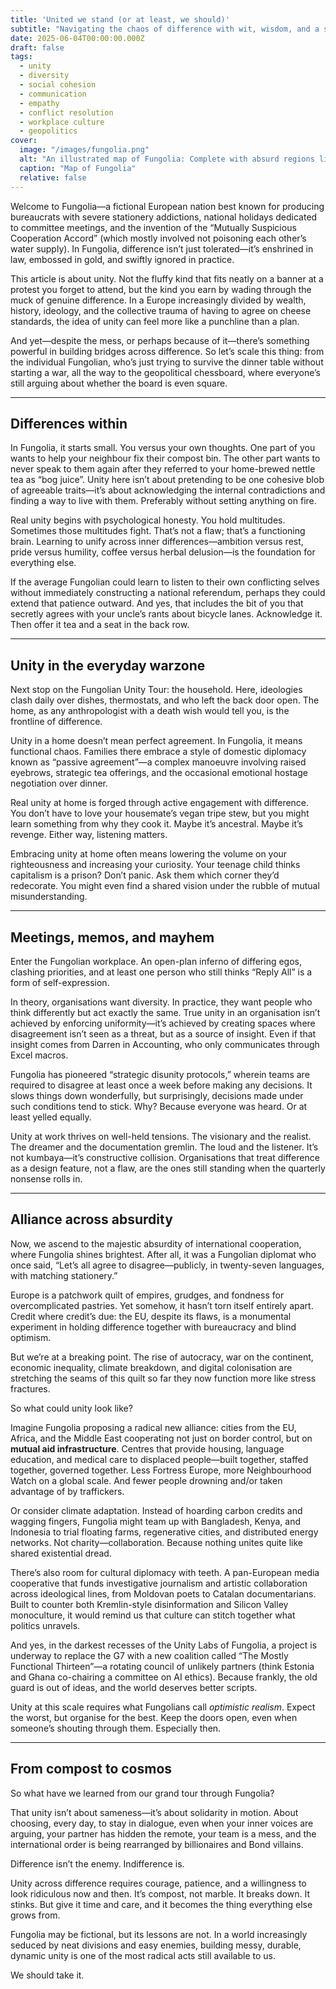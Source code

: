 ```yaml
---
title: 'United we stand (or at least, we should)'
subtitle: "Navigating the chaos of difference with wit, wisdom, and a splash of dry humour"
date: 2025-06-04T00:00:00.000Z
draft: false
tags: 
  - unity
  - diversity
  - social cohesion
  - communication
  - empathy
  - conflict resolution
  - workplace culture
  - geopolitics
cover:
  image: "/images/fungolia.png"
  alt: "An illustrated map of Fungolia: Complete with absurd regions like 'Disagreement Valley' and 'Policy Plateau', styled like a medieval map but with modern satire." 
  caption: "Map of Fungolia"
  relative: false 
---
```


Welcome to Fungolia—a fictional European nation best known for producing bureaucrats with severe stationery addictions, national holidays dedicated to committee meetings, and the invention of the “Mutually Suspicious Cooperation Accord” (which mostly involved not poisoning each other’s water supply). In Fungolia, difference isn’t just tolerated—it’s enshrined in law, embossed in gold, and swiftly ignored in practice.

This article is about unity. Not the fluffy kind that fits neatly on a banner at a protest you forget to attend, but the kind you earn by wading through the muck of genuine difference. In a Europe increasingly divided by wealth, history, ideology, and the collective trauma of having to agree on cheese standards, the idea of unity can feel more like a punchline than a plan.

And yet—despite the mess, or perhaps because of it—there’s something powerful in building bridges across difference. So let’s scale this thing: from the individual Fungolian, who’s just trying to survive the dinner table without starting a war, all the way to the geopolitical chessboard, where everyone’s still arguing about whether the board is even square.

---

## Differences within

In Fungolia, it starts small. You versus your own thoughts. One part of you wants to help your neighbour fix their compost bin. The other part wants to never speak to them again after they referred to your home-brewed nettle tea as “bog juice”. Unity here isn’t about pretending to be one cohesive blob of agreeable traits—it’s about acknowledging the internal contradictions and finding a way to live with them. Preferably without setting anything on fire.

Real unity begins with psychological honesty. You hold multitudes. Sometimes those multitudes fight. That’s not a flaw; that’s a functioning brain. Learning to unify across inner differences—ambition versus rest, pride versus humility, coffee versus herbal delusion—is the foundation for everything else.

If the average Fungolian could learn to listen to their own conflicting selves without immediately constructing a national referendum, perhaps they could extend that patience outward. And yes, that includes the bit of you that secretly agrees with your uncle’s rants about bicycle lanes. Acknowledge it. Then offer it tea and a seat in the back row.

---

## Unity in the everyday warzone

Next stop on the Fungolian Unity Tour: the household. Here, ideologies clash daily over dishes, thermostats, and who left the back door open. The home, as any anthropologist with a death wish would tell you, is the frontline of difference.

Unity in a home doesn’t mean perfect agreement. In Fungolia, it means functional chaos. Families there embrace a style of domestic diplomacy known as “passive agreement”—a complex manoeuvre involving raised eyebrows, strategic tea offerings, and the occasional emotional hostage negotiation over dinner.

Real unity at home is forged through active engagement with difference. You don’t have to love your housemate’s vegan tripe stew, but you might learn something from why they cook it. Maybe it’s ancestral. Maybe it’s revenge. Either way, listening matters.

Embracing unity at home often means lowering the volume on your righteousness and increasing your curiosity. Your teenage child thinks capitalism is a prison? Don’t panic. Ask them which corner they’d redecorate. You might even find a shared vision under the rubble of mutual misunderstanding.

---

## Meetings, memos, and mayhem

Enter the Fungolian workplace. An open-plan inferno of differing egos, clashing priorities, and at least one person who still thinks “Reply All” is a form of self-expression.

In theory, organisations want diversity. In practice, they want people who think differently but act exactly the same. True unity in an organisation isn’t achieved by enforcing uniformity—it’s achieved by creating spaces where disagreement isn’t seen as a threat, but as a source of insight. Even if that insight comes from Darren in Accounting, who only communicates through Excel macros.

Fungolia has pioneered “strategic disunity protocols,” wherein teams are required to disagree at least once a week before making any decisions. It slows things down wonderfully, but surprisingly, decisions made under such conditions tend to stick. Why? Because everyone was heard. Or at least yelled equally.

Unity at work thrives on well-held tensions. The visionary and the realist. The dreamer and the documentation gremlin. The loud and the listener. It’s not kumbaya—it’s constructive collision. Organisations that treat difference as a design feature, not a flaw, are the ones still standing when the quarterly nonsense rolls in.

---

## Alliance across absurdity

Now, we ascend to the majestic absurdity of international cooperation, where Fungolia shines brightest. After all, it was a Fungolian diplomat who once said, “Let’s all agree to disagree—publicly, in twenty-seven languages, with matching stationery.”

Europe is a patchwork quilt of empires, grudges, and fondness for overcomplicated pastries. Yet somehow, it hasn’t torn itself entirely apart. Credit where credit’s due: the EU, despite its flaws, is a monumental experiment in holding difference together with bureaucracy and blind optimism.

But we’re at a breaking point. The rise of autocracy, war on the continent, economic inequality, climate breakdown, and digital colonisation are stretching the seams of this quilt so far they now function more like stress fractures.

So what could unity look like?

Imagine Fungolia proposing a radical new alliance: cities from the EU, Africa, and the Middle East cooperating not 
just on border control, but on **mutual aid infrastructure**. Centres that provide housing, language education, and 
medical care to displaced people—built together, staffed together, governed together. Less Fortress Europe, more 
Neighbourhood Watch on a global scale. And fewer people drowning and/or taken advantage of by traffickers.

Or consider climate adaptation. Instead of hoarding carbon credits and wagging fingers, Fungolia might team up with 
Bangladesh, Kenya, and Indonesia to trial floating farms, regenerative cities, and distributed energy networks. 
Not charity—collaboration. Because nothing unites quite like shared existential dread.

There’s also room for cultural diplomacy with teeth. A pan-European media cooperative that funds investigative 
journalism and artistic collaboration across ideological lines, from Moldovan poets to Catalan documentarians. 
Built to counter both Kremlin-style disinformation and Silicon Valley monoculture, it would remind us that culture 
can stitch together what politics unravels.

And yes, in the darkest recesses of the Unity Labs of Fungolia, a project is underway to replace the G7 with a 
new coalition called “The Mostly Functional Thirteen”—a rotating council of unlikely partners (think Estonia and 
Ghana co-chairing a committee on AI ethics). Because frankly, the old guard is out of ideas, and the world deserves 
better scripts.

Unity at this scale requires what Fungolians call *optimistic realism*. Expect the worst, but organise for the best. 
Keep the doors open, even when someone’s shouting through them. Especially then.

---

## From compost to cosmos

So what have we learned from our grand tour through Fungolia?

That unity isn’t about sameness—it’s about solidarity in motion. About choosing, every day, to stay in dialogue, even when your inner voices are arguing, your partner has hidden the remote, your team is a mess, and the international order is being rearranged by billionaires and Bond villains.

Difference isn’t the enemy. Indifference is.

Unity across difference requires courage, patience, and a willingness to look ridiculous now and then. It’s compost, not marble. It breaks down. It stinks. But give it time and care, and it becomes the thing everything else grows from.

Fungolia may be fictional, but its lessons are not. In a world increasingly seduced by neat divisions and easy enemies, building messy, durable, dynamic unity is one of the most radical acts still available to us.

We should take it.
